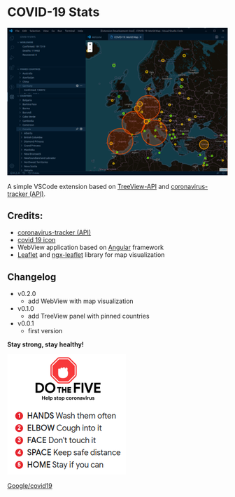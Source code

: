 # COVID-19 Stats

![covid extension](https://raw.githubusercontent.com/4gray/vsc-covid-stats/master/resources/screenshot.png)

A simple VSCode extension based on [TreeView-API](https://code.visualstudio.com/api/extension-guides/tree-view) and [coronavirus-tracker (API)](https://github.com/ExpDev07/coronavirus-tracker-api).


## Credits:
* [coronavirus-tracker (API)](https://github.com/ExpDev07/coronavirus-tracker-api)
* [covid 19 icon](https://icon-icons.com/de/symbol/Virus-coronavirus-covid-19-covid19/134782)
* WebView application based on [Angular](https://angular.io/) framework
* [Leaflet](http://leafletjs.com/) and [ngx-leaflet](https://github.com/Asymmetrik/ngx-leaflet) library for map visualization

## Changelog
* v0.2.0
  * add WebView with map visualization
* v0.1.0
  * add TreeView panel with pinned countries
* v0.0.1
  * first version

**Stay strong, stay healthy!**

![do the five](https://raw.githubusercontent.com/4gray/vsc-covid-stats/master/resources/do-the-five.png)


[Google/covid19](https://www.google.com/covid19/)
